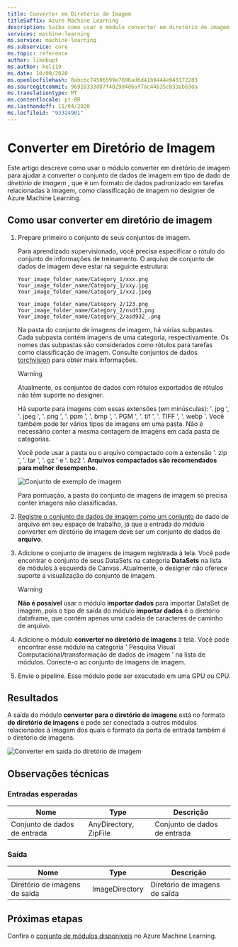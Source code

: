 ```yaml
---
title: Converter em Diretório de Imagem
titleSuffix: Azure Machine Learning
description: Saiba como usar o módulo converter em diretório de imagem para converter o conjunto de informações no formato de diretório de imagem.
services: machine-learning
ms.service: machine-learning
ms.subservice: core
ms.topic: reference
author: likebupt
ms.author: keli19
ms.date: 10/09/2020
ms.openlocfilehash: 8abcbc74506599e7896ad6d41b9444e946172283
ms.sourcegitcommit: 96918333d87f4029d4d6af7ac44635c833abb3da
ms.translationtype: MT
ms.contentlocale: pt-BR
ms.lasthandoff: 11/04/2020
ms.locfileid: "93324901"
---
```

# <a name="convert-to-image-directory"></a>Converter em Diretório de Imagem

Este artigo descreve como usar o módulo converter em diretório de imagem para ajudar a converter o conjunto de dados de imagem em tipo de dado de *diretório de imagem* , que é um formato de dados padronizado em tarefas relacionadas à imagem, como classificação de imagem no designer de Azure Machine Learning.

## <a name="how-to-use-convert-to-image-directory"></a>Como usar converter em diretório de imagem  

1. Prepare primeiro o conjunto de seus conjuntos de imagem. 

    Para aprendizado supervisionado, você precisa especificar o rótulo do conjunto de informações de treinamento. O arquivo de conjunto de dados de imagem deve estar na seguinte estrutura:
    
    ```
    Your_image_folder_name/Category_1/xxx.png
    Your_image_folder_name/Category_1/xxy.jpg
    Your_image_folder_name/Category_1/xxz.jpeg
    
    Your_image_folder_name/Category_2/123.png
    Your_image_folder_name/Category_2/nsdf3.png
    Your_image_folder_name/Category_2/asd932_.png
    ```
    
    Na pasta do conjunto de imagens de imagem, há várias subpastas. Cada subpasta contém imagens de uma categoria, respectivamente. Os nomes das subpastas são considerados como rótulos para tarefas como classificação de imagem. Consulte conjuntos de dados [torchvision](https://pytorch.org/docs/stable/torchvision/datasets.html#imagefolder) para obter mais informações.

    > [!WARNING]
    > Atualmente, os conjuntos de dados com rótulos exportados de rótulos não têm suporte no designer.

    Há suporte para imagens com essas extensões (em minúsculas): '. jpg ', '. jpeg ', '. png ', '. ppm ', '. bmp ', '. PGM ', '. tif ', '. TIFF ', '. webp '. Você também pode ter vários tipos de imagens em uma pasta. Não é necessário conter a mesma contagem de imagens em cada pasta de categorias.

    Você pode usar a pasta ou o arquivo compactado com a extensão '. zip ', '. tar ', '. gz ' e '. bz2 '. **Arquivos compactados são recomendados para melhor desempenho.** 
    
    ![Conjunto de exemplo de imagem](./media/module/image-sample-dataset.png)

    Para pontuação, a pasta do conjunto de imagens de imagem só precisa conter imagens não classificadas.

1. [Registre o conjunto de dados de imagem como um conjunto](../how-to-create-register-datasets.md) de dado de arquivo em seu espaço de trabalho, já que a entrada do módulo converter em diretório de imagem deve ser um conjunto de dados de **arquivo**.

1. Adicione o conjunto de imagens de imagem registrada à tela. Você pode encontrar o conjunto de seus DataSets na categoria **DataSets** na lista de módulos à esquerda de Canvas. Atualmente, o designer não oferece suporte a visualização do conjunto de imagem.

    > [!WARNING]
    > **Não é possível** usar o módulo **importar dados** para importar DataSet de imagem, pois o tipo de saída do módulo **importar dados** é o diretório dataframe, que contém apenas uma cadeia de caracteres de caminho de arquivo.

1. Adicione o módulo **converter no diretório de imagens** à tela. Você pode encontrar esse módulo na categoria ' Pesquisa Visual Computacional/transformação de dados de imagem ' na lista de módulos. Conecte-o ao conjunto de imagens de imagem.
    
3.  Envie o pipeline. Esse módulo pode ser executado em uma GPU ou CPU.

## <a name="results"></a>Resultados

A saída do módulo **converter para o diretório de imagens** está no formato **do diretório de imagens** e pode ser conectada a outros módulos relacionados à imagem dos quais o formato da porta de entrada também é o diretório de imagens.

![Converter em saída do diretório de imagem](./media/module/convert-to-image-directory-output.png)

## <a name="technical-notes"></a>Observações técnicas 

###  <a name="expected-inputs"></a>Entradas esperadas  

| Nome          | Type                  | Descrição   |
| ------------- | --------------------- | ------------- |
| Conjunto de dados de entrada | AnyDirectory, ZipFile | Conjunto de dados de entrada |

###  <a name="output"></a>Saída  

| Nome                   | Type           | Descrição            |
| ---------------------- | -------------- | ---------------------- |
| Diretório de imagens de saída | ImageDirectory | Diretório de imagens de saída |

## <a name="next-steps"></a>Próximas etapas

Confira o [conjunto de módulos disponíveis](module-reference.md) no Azure Machine Learning.